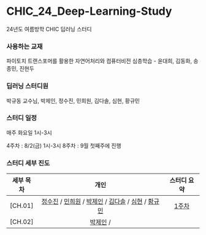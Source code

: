 # CHIC_24_Deep-Learning-Study

24년도 여름방학 CHIC 딥러닝 스터디

### 사용하는 교재

파이토치 트랜스포머를 활용한 자연어처리와 컴퓨터비전 심층학습 - 윤대희, 김동화, 송종민, 진현두

### 딥러닝 스터디원

박규동 교수님, 박제인, 정수진, 민희원, 김다솔, 심현, 황규민

### 스터디 일정

매주 화요일 1시-3시

4주차 : 8/2(금) 1시-3시
8주차 : 9월 첫째주에 진행

### 스터디 세부 진도

| 세부 목차 |                         개인                          | 스터디 요약 |
| :-------: | :---------------------------------------------------: | :--: |
|  [CH.01]  | [정수진](1주차_정수진.md) / [민희원](1주차_민희원.md) / [박제인](1주차_박제인.md) / [김다솔](1주차_김다솔.ipynb) / [심현](1주차_심현.md) / [황규민](1주차_황규민.md) |  [1주차](1주차스터디요약.md)  |
|  [CH.02]  | [박제인](2주차_박제인.md) /|   |
